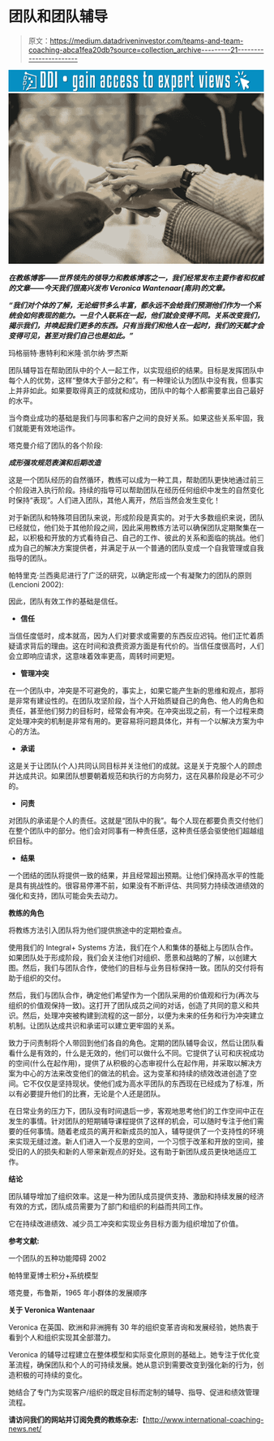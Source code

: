 # 团队和团队辅导

> 原文：<https://medium.datadriveninvestor.com/teams-and-team-coaching-abca1fea20db?source=collection_archive---------21----------------------->

[![](img/3a20e4a34d9613f7d153dfbced04f7f3.png)](http://www.track.datadriveninvestor.com/1B9E)![](img/87e06dfa77cad76c566f349c89d8a50c.png)

***在教练博客——世界领先的领导力和教练博客之一，我们经常发布主要作者和权威的文章——今天我们很高兴发布 Veronica Wantenaar(南非)的文章。***

***“我们对个体的了解，无论细节多么丰富，都永远不会给我们预测他们作为一个系统会如何表现的能力。一旦个人联系在一起，他们就会变得不同。关系改变我们，揭示我们，并唤起我们更多的东西。只有当我们和他人在一起时，我们的天赋才会变得可见，甚至对我们自己也是如此。”***

玛格丽特·惠特利和米隆·凯尔纳·罗杰斯

团队辅导旨在帮助团队中的个人一起工作，以实现组织的结果。目标是发挥团队中每个人的优势，这样“整体大于部分之和”。有一种理论认为团队中没有我，但事实上并非如此。如果要取得真正的成就和成功，团队中的每个人都需要拿出自己最好的水平。

当今商业成功的基础是我们与同事和客户之间的良好关系。如果这些关系牢固，我们就能更有效地运作。

塔克曼介绍了团队的各个阶段:

***成形强攻规范表演和后期改造***

这是一个团队经历的自然循环，教练可以成为一种工具，帮助团队更快地通过前三个阶段进入执行阶段。持续的指导可以帮助团队在经历任何组织中发生的自然变化时保持“表现”。人们进入团队，其他人离开，然后当然会发生变化！

对于新团队和特殊项目团队来说，形成阶段是真实的。对于大多数组织来说，团队已经就位，他们处于其他阶段之间，因此采用教练方法可以确保团队定期聚集在一起，以积极和开放的方式看待自己、自己的工作、彼此的关系和面临的挑战。他们成为自己的解决方案提供者，并满足于从一个普通的团队变成一个自我管理或自我指导的团队。

帕特里克·兰西奥尼进行了广泛的研究，以确定形成一个有凝聚力的团队的原则(Lencioni 2002):

因此，团队有效工作的基础是信任。

*   **信任**

当信任度低时，成本就高，因为人们对要求或需要的东西反应迟钝。他们正忙着质疑请求背后的理由。这在时间和浪费资源方面是有代价的。当信任度很高时，人们会立即响应请求，这意味着效率更高，周转时间更短。

*   **管理冲突**

在一个团队中，冲突是不可避免的，事实上，如果它能产生新的思维和观点，那将是非常有建设性的。在团队攻坚阶段，当个人开始质疑自己的角色、他人的角色和责任，甚至他们努力的目标时，经常会有冲突。在冲突出现之前，有一个过程来商定处理冲突的机制是非常有用的。更容易将问题具体化，并有一个以解决方案为中心的方法。

*   **承诺**

这是关于让团队(个人)共同认同目标并关注他们的成就。这是关于克服个人的顾虑并达成共识。如果团队想要朝着规范和执行的方向努力，这在风暴阶段是必不可少的。

*   **问责**

对团队的承诺是个人的责任。这就是“团队中的我”。每个人现在都要负责交付他们在整个团队中的部分。他们会对同事有一种责任感，这种责任感会驱使他们超越组织目标。

*   **结果**

一个团结的团队将提供一致的结果，并且经常超出预期。让他们保持高水平的性能是具有挑战性的。很容易停滞不前，如果没有不断评估、共同努力持续改进绩效的强化和支持，团队可能会失去动力。

**教练的角色**

将教练方法引入团队将为他们提供旅途中的定期检查点。

使用我们的 Integral+ Systems 方法，我们在个人和集体的基础上与团队合作。如果团队处于形成阶段，我们会关注他们对组织、愿景和战略的了解，以创建大图。然后，我们与团队合作，使他们的目标与业务目标保持一致。团队的交付将有助于组织的交付。

然后，我们与团队合作，确定他们希望作为一个团队采用的价值观和行为(再次与组织的价值观保持一致)。这打开了团队成员之间的对话，创造了共同的意义和共识。然后，处理冲突被构建到流程的这一部分，以便为未来的任务和行为冲突建立机制。让团队达成共识和承诺可以建立更牢固的关系。

致力于问责制将个人带回到他们各自的角色。定期的团队辅导会议，然后让团队看看什么是有效的，什么是无效的，他们可以做什么不同。它提供了认可和庆祝成功的空间(什么在起作用)，提供了从积极的心态审视什么在起作用，并采取以解决方案为中心的方法来改变他们的做法的机会。这为变革和持续的绩效改进创造了空间。它不仅仅是坚持现状。使他们成为高水平团队的东西现在已经成为了标准，所以有必要提升他们的比赛，无论是个人还是团队。

在日常业务的压力下，团队没有时间退后一步，客观地思考他们的工作空间中正在发生的事情。针对团队的短期辅导课程提供了这样的机会，可以随时专注于他们需要的任何事情。随着老成员的离开和新成员的加入，辅导提供了一个支持性的环境来实现无缝过渡。新人们进入一个反思的空间，一个习惯于改革和开放的空间，接受旧的人的损失和新的人带来新观点的好处。这有助于新团队成员更快地适应工作。

**结论**

团队辅导增加了组织效率。这是一种为团队成员提供支持、激励和持续发展的经济有效的方式，团队成员需要为了部门和组织的利益而共同工作。

它在持续改进绩效、减少员工冲突和实现业务目标方面为组织增加了价值。

**参考文献:**

一个团队的五种功能障碍 2002

帕特里夏博士积分+系统模型

塔克曼，布鲁斯，1965 年小群体的发展顺序

**关于 Veronica Wantenaar**

Veronica 在英国、欧洲和非洲拥有 30 年的组织变革咨询和发展经验，她热衷于看到个人和组织实现其全部潜力。

Veronica 的辅导过程建立在整体模型和实际变化原则的基础上。她专注于优化变革流程，确保团队和个人的可持续发展。她从意识到需要改变到强化新的行为，创造积极的可持续的变化。

她结合了专门为实现客户/组织的既定目标而定制的辅导、指导、促进和绩效管理流程。

**请访问我们的网站并订阅免费的教练杂志:**【http://www.international-coaching-news.net/ 